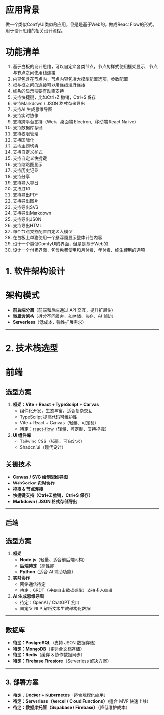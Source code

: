 # 应用背景
做一个类似ComfyUI类似的应用，但是是基于Web的。做成React Flow的形式。用于设计思维的相关设计流程。

# 功能清单
1. 基于白板的设计思维，可以自定义各类节点，节点的样式使用框架显示，节点与节点之间使用线连接
2. 内容包含在节点内，节点内容包括大模型配置选项，参数配置
2. 框与框之间的连接可以用连线进行连接
3. 线条的显示需要有动画支持
4. 支持快捷键，比如Ctrl+Z 撤销，Ctrl+S 保存
5. 支持Markdown / JSON 格式存储导出
6. 支持AI 生成思维导图
7. 支持实时协作
8. 支持跨平台支持（Web、桌面端 Electron、移动端 React Native）
9. 支持数据库存储
10. 支持权限管理
11. 支持国际化
12. 支持主题切换
13. 支持自定义样式
14. 支持自定义快捷键
15. 支持缩略图显示
16. 支持历史记录
17. 支持分享
18. 支持导入导出
19. 支持打印
20. 支持导出PDF
21. 支持导出图片
22. 支持导出SVG
23. 支持导出Markdown
24. 支持导出JSON
25. 支持导出HTML
26. 每个节点支持配置自定义大模型
27. 在白板上单独使用一个悬浮窗显示整体计划内容
28. 设计一个类似ComfyUI的界面，但是是基于Web的
29. 设计一个付费界面，包含免费使用和月付费、年付费、终生使用的选项


# **1. 软件架构设计**
# **架构模式**
- **前后端分离**（前端和后端通过 API 交互，提升扩展性）
- **微服务架构**（拆分不同服务，如存储、协作、AI 辅助）
- **Serverless**（低成本、弹性扩展需求）

---

# **2. 技术栈选型**
# **前端**
## **选型方案**
1. **框架：Vite + React + TypeScript + Canvas**
    - 组件化开发，生态丰富，适合复杂交互
    - TypeScript 提高代码可维护性
    - Vite + React + Canvas（轻量、可定制）
    - 待定：[react-flow](https://reactflow.dev/)（轻量、可定制、支持拖拽）
3. **UI 组件库**
   - Tailwind CSS（轻量、可自定义）
   - Shadcn/ui（现代设计）

## **关键技术**
- **Canvas / SVG 绘制思维导图**
- **WebSocket 实时协作**
- **拖拽 & 节点连接**
- **快捷键支持（Ctrl+Z 撤销，Ctrl+S 保存）**
- **Markdown / JSON 格式存储导出**

---

## **后端**
## **选型方案**
1. **框架**
   - **Node.js**（轻量、适合前后端同构）
   - **后端待定**（高性能）
   - **Python**（适合 AI 辅助功能）
2. **实时协作**
   - 网络通信待定
   - 待定：CRDT（冲突自由数据类型）支持多人编辑
3. **AI 生成思维导图**
   - 待定：OpenAI / ChatGPT 接口
   - 自定义 NLP 解析文本生成结构化数据

---

## **数据库**
- **待定：PostgreSQL**（支持 JSON 数据存储）
- **待定：MongoDB**（更适合文档存储）
- **待定：Redis**（缓存 & 协作数据同步）
- **待定：Firebase Firestore**（Serverless 解决方案）

---

## **3. 部署方案**
- **待定：Docker + Kubernetes**（适合规模化应用）
- **待定：Serverless（Vercel / Cloud Functions）**（适合 MVP 快速上线）
- **待定：数据库托管（Supabase / Firebase）**（降低维护成本）


